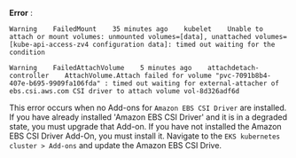 **Error** : 

`Warning    FailedMount    35 minutes ago    kubelet    Unable to attach or mount volumes: unmounted volumes=[data], unattached volumes=[kube-api-access-zv4 configuration data]: timed out waiting for the condition`

`Warning    FailedAttachVolume    5 minutes ago    attachdetach-controller    AttachVolume.Attach failed for volume "pvc-7091b8b4-407e-b695-9909fa106fda" : timed out waiting for external-attacher of ebs.csi.aws.com CSI driver to attach volume vol-8d326adf6d`


This error occurs when no Add-ons for `Amazon EBS CSI Driver` are installed. If you have already installed 'Amazon EBS CSI Driver' and it is in a degraded state, you must upgrade that Add-on. If you have not installed the Amazon EBS CSI Driver Add-On, you must install it. Navigate to the `EKS kubernetes cluster > Add-ons` and update the Amazon EBS CSI Drive.
